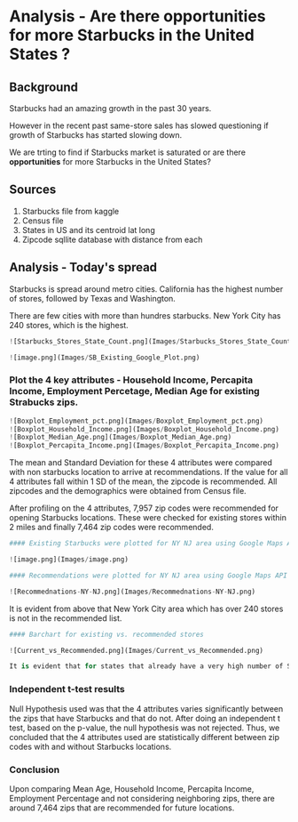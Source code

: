 # Analysis - Are there opportunities for more Starbucks in the United States ?

## Background

Starbucks had an amazing growth in the past 30 years. 

However in the recent past same-store sales has slowed questioning if growth of Starbucks has started slowing down.

We are trting to find if Starbucks market is saturated or are there **opportunities** for more Starbucks in the United States?

## Sources

1. Starbucks file from kaggle
2. Census file
3. States in US and its centroid lat long
4. Zipcode sqllite database with distance from each

## Analysis - Today's spread

Starbucks is spread around metro cities. California has the highest number of stores, followed by Texas and Washington.

There are few cities with more than hundres starbucks. New York City has 240 stores, which is the highest.






```python
![Starbucks_Stores_State_Count.png](Images/Starbucks_Stores_State_Count.png)

```


```python
![image.png](Images/SB_Existing_Google_Plot.png)

```

### Plot the 4 key attributes - Household Income, Percapita Income, Employment Percetage, Median Age for existing Strabucks zips.



```python
![Boxplot_Employment_pct.png](Images/Boxplot_Employment_pct.png)
![Boxplot_Household_Income.png](Images/Boxplot_Household_Income.png)
![Boxplot_Median_Age.png](Images/Boxplot_Median_Age.png)
![Boxplot_Percapita_Income.png](Images/Boxplot_Percapita_Income.png)
```

The mean and Standard Deviation for these 4 attributes were compared with non starbucks location to arrive at recommendations.
If the value for all 4 attributes fall within 1 SD of the mean, the zipcode is recommended. 
All zipcodes and the demographics were obtained from Census file.

After profiling on the 4 attributes, 7,957 zip codes were recommended for opening Starbucks locations. 
These were checked for existing stores within 2 miles and finally 7,464 zip codes were recommended.


```python
#### Existing Starbucks were plotted for NY NJ area using Google Maps Api

![image.png](Images/image.png)
```


```python
#### Recommendations were plotted for NY NJ area using Google Maps API 

![Recommednations-NY-NJ.png](Images/Recommednations-NY-NJ.png)
```

It is evident from above that New York City area which has over 240 stores is not in the recommended list.


```python
#### Barchart for existing vs. recommended stores

![Current_vs_Recommended.png](Images/Current_vs_Recommended.png)

It is evident that for states that already have a very high number of Starbucks, the recommendations are less.
```

### Independent t-test results

Null Hypothesis used was that the 4 attributes varies significantly between the zips that have Starbucks 
and that do not. After doing an independent t test, based on the p-value, the null hypothesis 
was not rejected. 
    Thus, we concluded that the 4 attributes used are statistically different between zip codes 
with and without Starbucks locations.

### Conclusion

Upon comparing Mean Age, Household Income, Percapita Income, Employment Percentage 
and not considering neighboring zips, there are around 7,464 zips that are recommended for future locations.


```python

```
